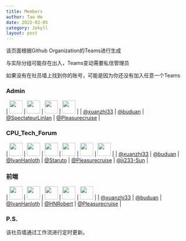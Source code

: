```yaml
---
title: Members
author: Tao He
date: 2022-02-05
category: Jekyll
layout: post
---
```


该页面根据Github Organization的Teams进行生成

与实际分组可能存在出入，Teams变动需要私信管理员

如果没有在社员墙上找到你的账号，可能是因为你还没有加入任意一个Teams

<!--START_SECTION:members-->
### Admin

| <img src="https://avatars.githubusercontent.com/u/37460139?v=4" width="36" height="36" /> | <img src="https://avatars.githubusercontent.com/u/39254250?v=4" width="36" height="36" /> | <img src="https://avatars.githubusercontent.com/u/139032713?v=4" width="36" height="36" /> | <img src="https://avatars.githubusercontent.com/u/144885467?v=4" width="36" height="36" /> |
| [@xuanzhi33](https://github.com/xuanzhi33) | [@buduan](https://github.com/buduan) | [@SpectateurLinlan](https://github.com/SpectateurLinlan) | [@Pleasurecruise](https://github.com/Pleasurecruise) |


### CPU_Tech_Forum

| <img src="https://avatars.githubusercontent.com/u/37460139?v=4" width="36" height="36" /> | <img src="https://avatars.githubusercontent.com/u/39254250?v=4" width="36" height="36" /> | <img src="https://avatars.githubusercontent.com/u/81500828?v=4" width="36" height="36" /> | <img src="https://avatars.githubusercontent.com/u/98696020?v=4" width="36" height="36" /> | <img src="https://avatars.githubusercontent.com/u/144885467?v=4" width="36" height="36" /> | <img src="https://avatars.githubusercontent.com/u/178685169?v=4" width="36" height="36" /> |
| [@xuanzhi33](https://github.com/xuanzhi33) | [@buduan](https://github.com/buduan) | [@IvanHanloth](https://github.com/IvanHanloth) | [@Staruto](https://github.com/Staruto) | [@Pleasurecruise](https://github.com/Pleasurecruise) | [@ji233-Sun](https://github.com/ji233-Sun) |


### 前端

| <img src="https://avatars.githubusercontent.com/u/37460139?v=4" width="36" height="36" /> | <img src="https://avatars.githubusercontent.com/u/39254250?v=4" width="36" height="36" /> | <img src="https://avatars.githubusercontent.com/u/81500828?v=4" width="36" height="36" /> | <img src="https://avatars.githubusercontent.com/u/120773486?v=4" width="36" height="36" /> | <img src="https://avatars.githubusercontent.com/u/144885467?v=4" width="36" height="36" /> |
| [@xuanzhi33](https://github.com/xuanzhi33) | [@buduan](https://github.com/buduan) | [@IvanHanloth](https://github.com/IvanHanloth) | [@HNRobert](https://github.com/HNRobert) | [@Pleasurecruise](https://github.com/Pleasurecruise) |


### P.S.
该社员墙通过工作流进行定时更新。
<!--END_SECTION:members-->
